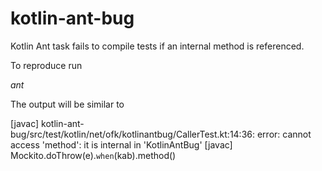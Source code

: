 # kotlin-ant-bug
Kotlin Ant task fails to compile tests if an internal method is referenced.

To reproduce run

*ant*

The output will be similar to

[javac] kotlin-ant-bug/src/test/kotlin/net/ofk/kotlinantbug/CallerTest.kt:14:36: error: cannot access 'method': it is internal in 'KotlinAntBug'
[javac]     Mockito.doThrow(e).`when`(kab).method()
